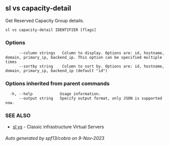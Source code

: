 ## sl vs capacity-detail

Get Reserved Capacity Group details.

```
sl vs capacity-detail IDENTIFIER [flags]
```

### Options

```
      --column strings   Column to display. Options are: id, hostname, domain, primary_ip, backend_ip. This option can be specified multiple times
      --sortby string    Column to sort by. Options are: id, hostname, domain, primary_ip, backend_ip (default "id")
```

### Options inherited from parent commands

```
  -h, --help            Usage information.
      --output string   Specify output format, only JSON is supported now.
```

### SEE ALSO

* [sl vs](sl_vs.md)	 - Classic infrastructure Virtual Servers

###### Auto generated by spf13/cobra on 9-Nov-2023
